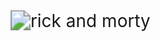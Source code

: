 
<img src="https://media3.giphy.com/media/liBsVeLILcyaY/giphy.gif" alt="rick and morty" style="zoom:200%;" />
